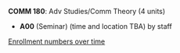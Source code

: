 **COMM 180**: Adv Studies/Comm Theory (4 units)

- **A00** (Seminar) (time and location TBA) by staff

[Enrollment numbers over time](./COMM180.tsv)
